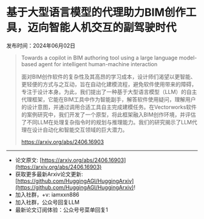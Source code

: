 # 基于大型语言模型的代理助力BIM创作工具，迈向智能人机交互的副驾驶时代
发布时间：2024年06月02日


> Towards a copilot in BIM authoring tool using a large language model-based agent for intelligent human-machine interaction
>
> 面对BIM创作软件的复杂性及其高昂的学习成本，设计师们渴望以更智能、更轻便的方式与之互动，旨在自动化建模流程，避免软件使用带来的障碍，专注于设计本身。为此，我们提出了一种基于大型语言模型（LLM）的自主代理框架，它能在BIM工具中作为智能副手，解答软件使用疑问，理解用户的设计意图，并通过调用合适工具自主完成建模任务。在Vectorworks软件的案例研究中，我们开发了一个原型，将此框架融入BIM创作环境，并评估了不同LLM在处理复杂指令时的规划与推理能力。我们的研究揭示了LLM代理在设计自动化和智能交互领域的巨大潜力。
>
> https://arxiv.org/abs/2406.16903


<hr />

- 论文原文: [https://arxiv.org/abs/2406.16903](https://arxiv.org/abs/2406.16903)
- 获取更多最新Arxiv论文更新: [https://github.com/HuggingAGI/HuggingArxiv](https://github.com/HuggingAGI/HuggingArxiv)!
- 加入社群，+v: iamxxn886
- 加入社群，公众号回复LLM
- 最新论文订阅体验：公众号号菜单回复1